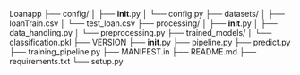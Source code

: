 Loanapp
├── config/
│   ├── __init__.py
│   └── config.py
├── datasets/
│   ├── loanTrain.csv
│   └── test_loan.csv
├── processing/
│   ├── __init__.py
│   ├── data_handling.py
│   └── preprocessing.py
├── trained_models/
│   └── classification.pkl
├── VERSION
├── __init__.py
├── pipeline.py
├── predict.py
├── training_pipeline.py
├── MANIFEST.in
├── README.md
├── requirements.txt
└── setup.py

